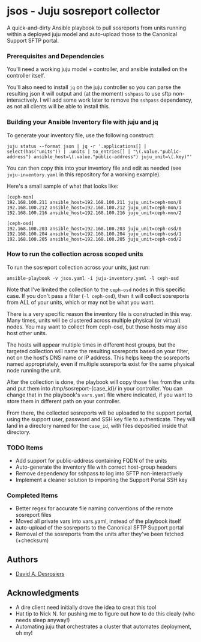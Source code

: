# jsos - Juju sosreport collector

A quick-and-dirty Ansible playbook to pull sosreports from units running within a deployed juju model and auto-upload those to the Canonical Support SFTP portal.

### Prerequisites and Dependencies

You'll need a working juju model + controller, and ansible installed on the controller itself. 

You'll also need to install `jq` on the juju controller so you can parse the resulting json it will output and (at the moment) `sshpass` to use sftp non-interactively. I will add some work later to remove the `sshpass` dependency, as not all clients will be able to install this.

### Building your Ansible Inventory file with juju and jq

To generate your inventory file, use the following construct: 

```
juju status --format json | jq -r '.applications[] | select(has("units")) | .units | to_entries[] | "\(.value."public-address") ansible_host=\(.value."public-address") juju_unit=\(.key)"'

```

You can then copy this into your inventory file and edit as needed (see `juju-inventory.yaml` in this repository for a working example). 

Here's a small sample of what that looks like: 

```
[ceph-mon]
192.168.100.211 ansible_host=192.168.100.211 juju_unit=ceph-mon/0
192.168.100.212 ansible_host=192.168.100.212 juju_unit=ceph-mon/1
192.168.100.216 ansible_host=192.168.100.216 juju_unit=ceph-mon/2

[ceph-osd]
192.168.100.203 ansible_host=192.168.100.203 juju_unit=ceph-osd/0
192.168.100.204 ansible_host=192.168.100.204 juju_unit=ceph-osd/1
192.168.100.205 ansible_host=192.168.100.205 juju_unit=ceph-osd/2
```

### How to run the collection across scoped units

To run the sosreport collection across your units, just run: 

```
ansible-playbook -v jsos.yaml -i juju-inventory.yaml -l ceph-osd
```

Note that I've limited the collection to the `ceph-osd` nodes in this specific case. If you don't pass a filter (`-l ceph-osd`), then it will collect sosreports from ALL of your units, which or may not be what you want.

There is a very specific reason the inventory file is constructed in this way. Many times, units will be clustered across multiple physical (or virtual) nodes. You may want to collect from ceph-osd, but those hosts may also host other units. 

The hosts will appear multiple times in different host groups, but the targeted collection will name the resulting sosreports based on your filter, not on the host's DNS name or IP address. This helps keep the sosreports named appropriately, even if multiple sosreports exist for the same physical node running the unit.

After the collection is done, the playbook will copy those files from the units and put them into /tmp/sosreport-{case_id}/ in your controller. You can change that in the playbook's `vars.yaml` file where indicated, if you want to store them in different path on your controller. 

From there, the collected sosreports will be uploaded to the support portal, using the support user, password and SSH key file to authenticate. They will land in a directory named for the `case_id`, with files depositied inside that directory.

### TODO Items

- Add support for public-address containing FQDN of the units
- Auto-generate the inventory file with correct host-group headers
- Remove dependency for sshpass to log into SFTP non-interactively
- Implement a cleaner solution to importing the Support Portal SSH key

### Completed Items

- Better regex for accurate file naming conventions of the remote sosreport files
- Moved all private vars into vars.yaml, instead of the playbook itself
- auto-upload of the sosreports to the Canonical SFTP Support portal
- Removal of the sosreports from the units after they've been fetched (+checksum)

## Authors

* [David A. Desrosiers](mailto:david.desrosiers@canonical.com)

## Acknowledgments

* A dire client need initially drove the idea to creat this tool
* Hat tip to Nick N. for pushing me to figure out how to do this clealy (who needs sleep anyway!) 
* Automating juju that orchestrates a cluster that automates deployment, oh my! 
